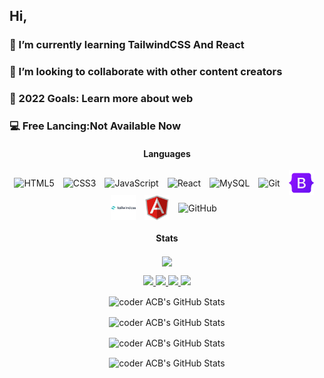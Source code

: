 <h2 align="Left">Hi,</h2>

<h3>🌱 I’m currently learning TailwindCSS And React</h3>
<h3>👯 I’m looking to collaborate with other content creators</h3>
<h3>🥅 2022 Goals: Learn more about web</h3>
<h3>💻 Free Lancing:Not Available Now</h3>


<h4 align="center"> Languages</h4>

<p align="center">
<img align="center" alt="HTML5" width="40px" src="https://cdn.jsdelivr.net/gh/devicons/devicon/icons/html5/html5-original.svg" style="padding-right:10px;" />
<img align="center" alt="CSS3" width="40px" src="https://cdn.jsdelivr.net/gh/devicons/devicon/icons/css3/css3-original.svg" style="padding-right:10px;" />
<img align="center" alt="JavaScript" width="40px" src="https://cdn.jsdelivr.net/gh/devicons/devicon/icons/javascript/javascript-original.svg" style="padding-right:10px;" />
<img align="center" alt="React" width="40px" src="https://cdn.jsdelivr.net/gh/devicons/devicon/icons/react/react-original.svg" style="padding-right:10px;" />
<img align="center" alt="MySQL" width="40px" src="https://cdn.jsdelivr.net/gh/devicons/devicon/icons/mysql/mysql-original.svg" style="padding-right:10px;" />
<img align="center" alt="Git" width="40px" src="https://cdn.jsdelivr.net/gh/devicons/devicon/icons/git/git-original.svg" style="padding-right:10px;" />
<img align="center" alt="Bootstrap" width="40px" src="https://github.com/devicons/devicon/blob/master/icons/bootstrap/bootstrap-original.svg" style="padding-right:10px;" />
<img align="center" alt="TailwindCss" width="40px" src="https://github.com/devicons/devicon/blob/master/icons/tailwindcss/tailwindcss-original-wordmark.svg" style="padding-right:10px;" />
<img align="center" alt="Angular" width="40px" src="https://github.com/devicons/devicon/blob/master/icons/angularjs/angularjs-original.svg" style="padding-right:10px;" />
<img align="center" alt="GitHub" width="40px" src="https://user-images.githubusercontent.com/3369400/139447912-e0f43f33-6d9f-45f8-be46-2df5bbc91289.png" style="padding-right:10px;" /><br/>
</p>

<h4 align="center"> Stats</h4>
<p align="center">
 <img width="100px" src="https://res.cloudinary.com/anuraghazra/image/upload/v1594908242/logo_ccswme.svg" align="center"/>
</p>
<p align="center">
<a href="https://github.com/acb123web/css-exercises/actions">
<img src="https://github.com/anuraghazra/github-readme-stats/workflows/Test/badge.svg" />
</a>
<a href="https://codecov.io/gh/acb123web/acb123web">
<img src="https://codecov.io/gh/acb123web/acb123web/branch/main/graph/badge.svg" />
</a>
<a href="https://github.com/acb123web/acb123web/issues">
<img src="https://img.shields.io/github/issues/acb123web/acb123web?color=0088ff" />
</a>
<a href="https://github.com/acb123web/acb123web/pulls">
<img src="https://img.shields.io/github/issues-pr/acb123web/acb123web?color=0088ff" />
</a>
</p>

<p align="center">
 <img align="center" alt="coder ACB's GitHub Stats" src="https://github-readme-streak-stats.herokuapp.com/?user=acb123web&count_private=true&theme=dark-smoky&hide_border=true"/>
 </p>
 <p align="center">
 <img align="center" alt="coder ACB's GitHub Stats" src="https://github-readme-stats.vercel.app/api?username=acb123web&count_private=true&theme=apprentice&show_icons=true&hide_title=true&hide_border=true"/>
 </p>
 <p align="center">
  <img align="center" alt="coder ACB's GitHub Stats" src="https://github-readme-stats.vercel.app/api/top-langs/?username=acb123web&layout=compact&theme=apprentice&show_icons=true&hide_border=true"/>
  </p>
  <p align="center">
   <img align="center" alt="coder ACB's GitHub Stats" src="https://activity-graph.herokuapp.com/graph?username=acb123web&bg_color=000&color=66fbf0&line=d9e1ce&point=d9e1ce&area=true&hide_border=true"/>
</p>



[website]: https://acbresume.000webhostapp.com/
[youtube]: https://www.youtube.com/channel/UC2-M285foDugCO0f1hsyaaQ